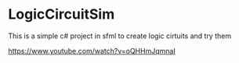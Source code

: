 # LogicCircuitSim
This is a simple c# project in sfml to create logic cirtuits and try them

https://www.youtube.com/watch?v=oQHHmJqmnaI
